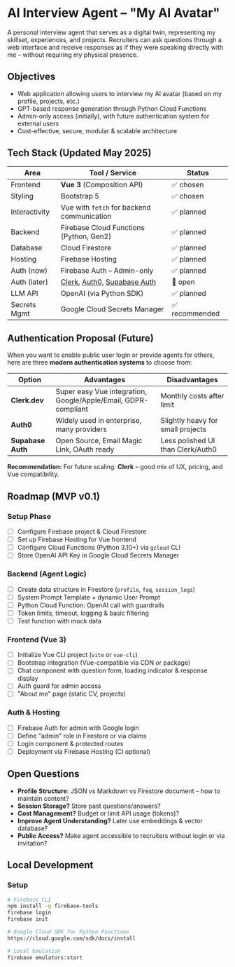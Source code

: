 # AI Interview Agent – "My AI Avatar"

A personal interview agent that serves as a digital twin, representing my skillset, experiences, and projects. Recruiters can ask questions through a web interface and receive responses as if they were speaking directly with me – without requiring my physical presence.

## Objectives

* Web application allowing users to interview my AI avatar (based on my profile, projects, etc.)
* GPT-based response generation through Python Cloud Functions
* Admin-only access (initially), with future authentication system for external users
* Cost-effective, secure, modular & scalable architecture

## Tech Stack (Updated May 2025)

| Area           | Tool / Service                                                                                    | Status      |
| -------------- | ------------------------------------------------------------------------------------------------- | ----------- |
| Frontend       | **Vue 3** (Composition API)                                                                       | ✅ chosen    |
| Styling        | Bootstrap 5                                                                                       | ✅ chosen    |
| Interactivity  | Vue with `fetch` for backend communication                                                         | ✅ planned   |
| Backend        | Firebase Cloud Functions (Python, Gen2)                                                           | ✅ planned   |
| Database       | Cloud Firestore                                                                                   | ✅ planned   |
| Hosting        | Firebase Hosting                                                                                  | ✅ planned   |
| Auth (now)     | Firebase Auth – Admin-only                                                                        | ✅ planned   |
| Auth (later)   | [Clerk](https://clerk.dev), [Auth0](https://auth0.com), [Supabase Auth](https://supabase.com/auth) | 🔲 open     |
| LLM API        | OpenAI (via Python SDK)                                                                           | ✅ planned   |
| Secrets Mgmt   | Google Cloud Secrets Manager                                                                      | ✅ recommended |

##  Authentication Proposal (Future)

When you want to enable public user login or provide agents for others, here are three **modern authentication systems** to choose from:

| Option            | Advantages                                                           | Disadvantages                      |
| ----------------- | -------------------------------------------------------------------- | ---------------------------------- |
| **Clerk.dev**     | Super easy Vue integration, Google/Apple/Email, GDPR-compliant       | Monthly costs after limit         |
| **Auth0**         | Widely used in enterprise, many providers                            | Slightly heavy for small projects  |
| **Supabase Auth** | Open Source, Email Magic Link, OAuth ready                           | Less polished UI than Clerk/Auth0  |

**Recommendation:** For future scaling: **Clerk** – good mix of UX, pricing, and Vue compatibility.

##  Roadmap (MVP v0.1)

###  Setup Phase

* [ ] Configure Firebase project & Cloud Firestore
* [ ] Set up Firebase Hosting for Vue frontend
* [ ] Configure Cloud Functions (Python 3.10+) via `gcloud` CLI
* [ ] Store OpenAI API Key in Google Cloud Secrets Manager

### Backend (Agent Logic)

* [ ] Create data structure in Firestore (`profile`, `faq`, `session_logs`)
* [ ] System Prompt Template + dynamic User Prompt
* [ ] Python Cloud Function: OpenAI call with guardrails
* [ ] Token limits, timeout, logging & basic filtering
* [ ] Test function with mock data

### Frontend (Vue 3)

* [ ] Initialize Vue CLI project (`vite` or `vue-cli`)
* [ ] Bootstrap integration (Vue-compatible via CDN or package)
* [ ] Chat component with question form, loading indicator & response display
* [ ] Auth guard for admin access
* [ ] "About me" page (static CV, projects)

### Auth & Hosting

* [ ] Firebase Auth for admin with Google login
* [ ] Define "admin" role in Firestore or via claims
* [ ] Login component & protected routes
* [ ] Deployment via Firebase Hosting (CI optional)

## Open Questions

* **Profile Structure**: JSON vs Markdown vs Firestore document – how to maintain content?
* **Session Storage?** Store past questions/answers?
* **Cost Management?** Budget or limit API usage (tokens)?
* **Improve Agent Understanding?** Later use embeddings & vector database?
* **Public Access?** Make agent accessible to recruiters without login or via invitation?

## Local Development

### Setup

```bash
# Firebase CLI
npm install -g firebase-tools
firebase login
firebase init

# Google Cloud SDK for Python Functions
https://cloud.google.com/sdk/docs/install

# Local Emulation
firebase emulators:start
```
